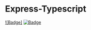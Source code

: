 # Express-Typescript
[![Badge]](https://img.shields.io/badge/Express-Typescript-blue?style=for-the-badge)
[![Badge](https://img.shields.io/badge/Express-Typescript-blue?style=for-the-badge)](https://img.shields.io/badge/Express-Typescript-blue?style=for-the-badge)
